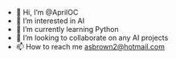 - 👋 Hi, I’m @AprilOC
- 👀 I’m interested in AI
- 🌱 I’m currently learning Python
- 💞️ I’m looking to collaborate on any AI projects
- 📫 How to reach me asbrown2@hotmail.com

<!---
AprilOC/AprilOC is a ✨ special ✨ repository because its `README.md` (this file) appears on your GitHub profile.
You can click the Preview link to take a look at your changes.
--->
